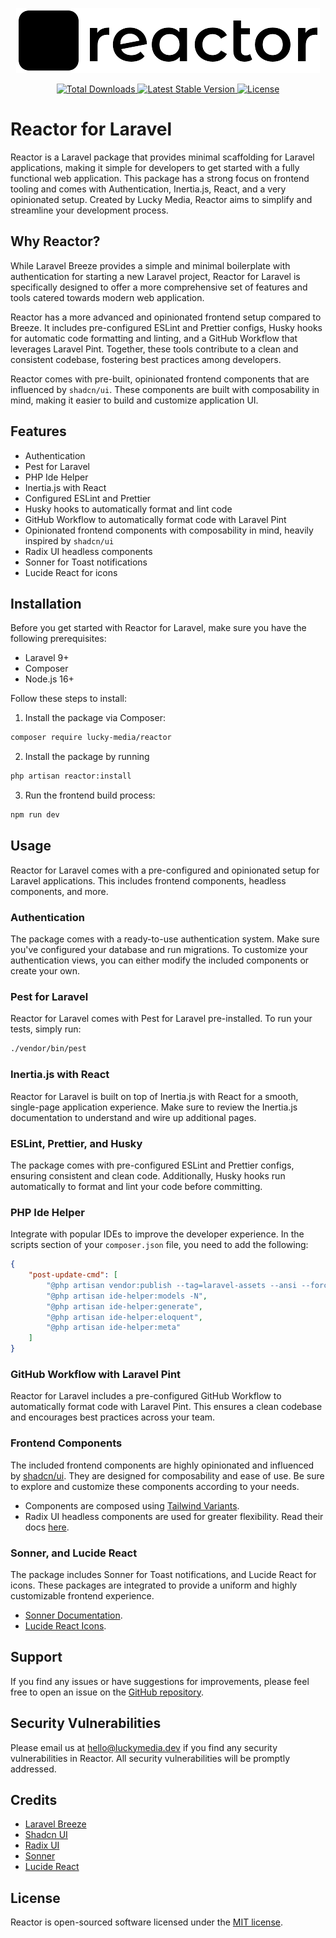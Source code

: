 <p align="center"><img src="/art/logo.svg" alt="Logo Reactor for Laravel"></p>

<p align="center">
    <a href="https://packagist.org/packages/lucky-media/reactor">
        <img src="https://img.shields.io/packagist/dt/lucky-media/reactor" alt="Total Downloads">
    </a>
    <a href="https://packagist.org/packages/lucky-media/reactor">
        <img src="https://img.shields.io/packagist/v/lucky-media/reactor" alt="Latest Stable Version">
    </a>
    <a href="https://packagist.org/packages/lucky-media/reactor">
        <img src="https://img.shields.io/packagist/l/lucky-media/reactor" alt="License">
    </a>
</p>

# Reactor for Laravel

Reactor is a Laravel package that provides minimal scaffolding for Laravel applications, making it simple for developers to get started with a fully functional web application. This package has a strong focus on frontend tooling and comes with Authentication, Inertia.js, React, and a very opinionated setup. Created by Lucky Media, Reactor aims to simplify and streamline your development process.

## Why Reactor?
While Laravel Breeze provides a simple and minimal boilerplate with authentication for starting a new Laravel project, Reactor for Laravel is specifically designed to offer a more comprehensive set of features and tools catered towards modern web application.

Reactor has a more advanced and opinionated frontend setup compared to Breeze. It includes pre-configured ESLint and Prettier configs, Husky hooks for automatic code formatting and linting, and a GitHub Workflow that leverages Laravel Pint. Together, these tools contribute to a clean and consistent codebase, fostering best practices among developers.

Reactor comes with pre-built, opinionated frontend components that are influenced by `shadcn/ui`. These components are built with composability in mind, making it easier to build and customize application UI.


## Features

- Authentication
- Pest for Laravel
- PHP Ide Helper
- Inertia.js with React
- Configured ESLint and Prettier
- Husky hooks to automatically format and lint code
- GitHub Workflow to automatically format code with Laravel Pint
- Opinionated frontend components with composability in mind, heavily inspired by `shadcn/ui`
- Radix UI headless components
- Sonner for Toast notifications
- Lucide React for icons

## Installation

Before you get started with Reactor for Laravel, make sure you have the following prerequisites:

- Laravel 9+
- Composer
- Node.js 16+

Follow these steps to install:

1. Install the package via Composer:

```bash
composer require lucky-media/reactor
```

2. Install the package by running

```bash
php artisan reactor:install
```

3. Run the frontend build process:

```bash
npm run dev
```

## Usage

Reactor for Laravel comes with a pre-configured and opinionated setup for Laravel applications. This includes frontend components, headless components, and more.

### Authentication

The package comes with a ready-to-use authentication system. Make sure you've configured your database and run migrations. To customize your authentication views, you can either modify the included components or create your own.

### Pest for Laravel
Reactor for Laravel comes with Pest for Laravel pre-installed. To run your tests, simply run:

```bash
./vendor/bin/pest
```

### Inertia.js with React

Reactor for Laravel is built on top of Inertia.js with React for a smooth, single-page application experience. Make sure to review the Inertia.js documentation to understand and wire up additional pages.

### ESLint, Prettier, and Husky

The package comes with pre-configured ESLint and Prettier configs, ensuring consistent and clean code. Additionally, Husky hooks run automatically to format and lint your code before committing.

### PHP Ide Helper

Integrate with popular IDEs to improve the developer experience. In the scripts section of your `composer.json` file, you need to add the following:
```json
{
    "post-update-cmd": [
        "@php artisan vendor:publish --tag=laravel-assets --ansi --force",
        "@php artisan ide-helper:models -N",
        "@php artisan ide-helper:generate",
        "@php artisan ide-helper:eloquent",
        "@php artisan ide-helper:meta"
    ]
}
```

### GitHub Workflow with Laravel Pint

Reactor for Laravel includes a pre-configured GitHub Workflow to automatically format code with Laravel Pint. This ensures a clean codebase and encourages best practices across your team.

### Frontend Components

The included frontend components are highly opinionated and influenced by [shadcn/ui](https://ui.shadcn.com/). They are designed for composability and ease of use. Be sure to explore and customize these components according to your needs.

- Components are composed using [Tailwind Variants](https://www.tailwind-variants.org/).
- Radix UI headless components are used for greater flexibility. Read their docs [here](https://radix-ui.com/docs/primitives/overview/introduction).

### Sonner, and Lucide React

The package includes Sonner for Toast notifications, and Lucide React for icons. These packages are integrated to provide a uniform and highly customizable frontend experience.

- [Sonner Documentation](https://sonner.emilkowal.ski/).
- [Lucide React Icons](https://lucide.dev/docs/lucide-react).

## Support

If you find any issues or have suggestions for improvements, please feel free to open an issue on the [GitHub repository](https://github.com/lucky-media/reactor).


## Security Vulnerabilities

Please email us at [hello@luckymedia.dev](mailto:hello@luckymedia.dev) if you find any security vulnerabilities in Reactor. All security vulnerabilities will be promptly addressed.

## Credits
- [Laravel Breeze](https://github.com/laravel/breeze)
- [Shadcn UI](https://github.com/shadcn/ui)
- [Radix UI](https://radix-ui.com/)
- [Sonner](https://sonner.emilkowal.ski/)
- [Lucide React](https://lucide.dev/docs/lucide-react)

## License

Reactor is open-sourced software licensed under the [MIT license](LICENSE.md).

